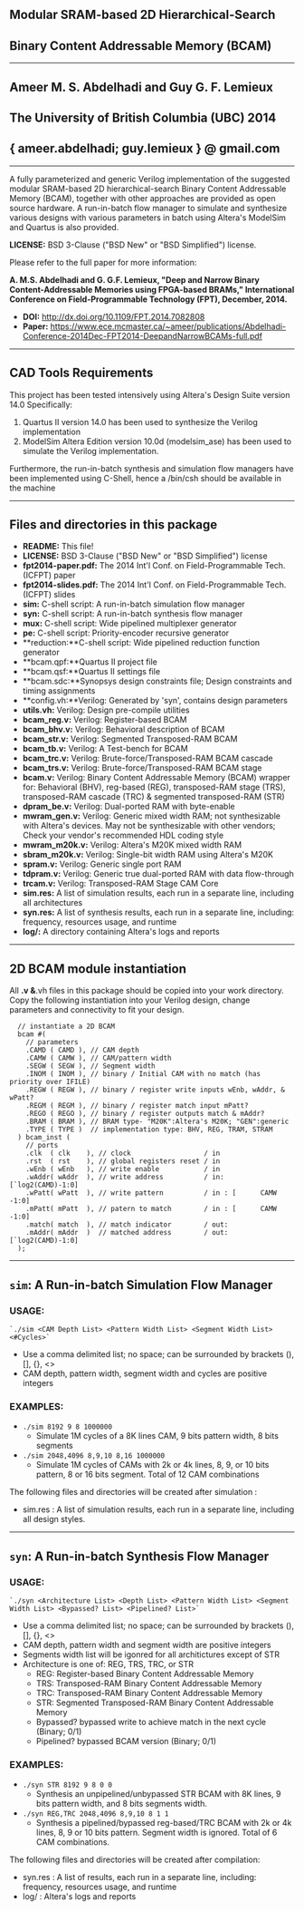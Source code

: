## Modular SRAM-based 2D  Hierarchical-Search ##
## Binary Content Addressable Memory (BCAM) ##
---
## Ameer  M. S.  Abdelhadi and Guy  G. F.  Lemieux ##
## The University of British Columbia (UBC)  2014 ##
## { ameer.abdelhadi; guy.lemieux } @ gmail.com ##
---

A fully parameterized and generic Verilog implementation of the suggested modular SRAM-based 2D hierarchical-search Binary Content Addressable Memory (BCAM), together with other approaches are provided as open source hardware. A run-in-batch flow manager to simulate and synthesize various designs with various parameters in batch using Altera's ModelSim and Quartus is also provided.

**LICENSE:** BSD 3-Clause ("BSD New" or "BSD Simplified") license.

Please refer to the full paper for more information:

**A. M.S. Abdelhadi and G. G.F. Lemieux, "Deep and Narrow Binary Content-Addressable Memories using FPGA-based BRAMs," International Conference on Field-Programmable Technology (FPT), December, 2014.**
* **DOI:** http://dx.doi.org/10.1109/FPT.2014.7082808
* **Paper:** https://www.ece.mcmaster.ca/~ameer/publications/Abdelhadi-Conference-2014Dec-FPT2014-DeepandNarrowBCAMs-full.pdf


---


## CAD Tools Requirements ##
This project has been tested intensively using Altera's Design Suite version 14.0 Specifically:
  1. Quartus II version 14.0 has been used to synthesize the Verilog implementation
  2. ModelSim Altera Edition version 10.0d (modelsim\_ase) has been used to simulate the Verilog implementation.

Furthermore, the run-in-batch synthesis and simulation flow managers have been implemented using C-Shell, hence a /bin/csh should be available in the machine


---


## Files and directories in this package ##

  * **README:** This file!
  * **LICENSE:** BSD 3-Clause ("BSD New" or "BSD Simplified") license
  * **fpt2014-paper.pdf:** The 2014 Int'l Conf. on Field-Programmable Tech. (ICFPT) paper
  * **fpt2014-slides.pdf:** The 2014 Int'l Conf. on Field-Programmable Tech. (ICFPT) slides
  * **sim:** C-shell script: A run-in-batch simulation flow manager
  * **syn:** C-shell script: A run-in-batch synthesis  flow manager
  * **mux:** C-shell script: Wide pipelined multiplexer generator
  * **pe:** C-shell script: Priority-encoder recursive generator
  * **reduction:**C-shell script: Wide pipelined reduction function generator
  * **bcam.qpf:**Quartus II project file
  * **bcam.qsf:**Quartus II settings file
  * **bcam.sdc:**Synopsys design constraints file; Design constraints and timing assignments
  * **config.vh:**Verilog: Generated by 'syn', contains design parameters
  * **utils.vh:** Verilog: Design pre-compile utilities
  * **bcam_reg.v:** Verilog: Register-based BCAM
  * **bcam_bhv.v:** Verilog: Behavioral description of BCAM
  * **bcam_str.v:** Verilog: Segmented Transposed-RAM BCAM
  * **bcam_tb.v:** Verilog: A Test-bench for BCAM
  * **bcam_trc.v:** Verilog: Brute-force/Transposed-RAM BCAM cascade
  * **bcam_trs.v:** Verilog: Brute-force/Transposed-RAM BCAM stage
  * **bcam.v:** Verilog: Binary Content Addressable Memory (BCAM) wrapper for: Behavioral (BHV), reg-based (REG), transposed-RAM stage (TRS), transposed-RAM cascade (TRC) & segmented transposed-RAM (STR)
  * **dpram_be.v:** Verilog: Dual-ported RAM with byte-enable
  * **mwram_gen.v:** Verilog: Generic mixed width RAM; not synthesizable with Altera's devices. May not be synthesizable with other vendors; Check your vendor's recommended HDL coding style
  * **mwram_m20k.v:** Verilog: Altera's M20K mixed width RAM
  * **sbram_m20k.v:** Verilog: Single-bit width RAM using Altera's M20K
  * **spram.v:** Verilog: Generic single port RAM
  * **tdpram.v:** Verilog: Generic true dual-ported RAM with data flow-through
  * **trcam.v:** Verilog: Transposed-RAM Stage CAM Core 
  * **sim.res:** A list of simulation results, each run in a separate line, including all architectures
  * **syn.res:** A list of synthesis results, each run in a separate line, including: frequency, resources usage, and runtime
  * **log/:** A directory containing Altera's logs and reports


---


## 2D BCAM module instantiation ##
All **.v &**.vh files in this package should be copied into your work directory. Copy the following instantiation into your Verilog design, change parameters and connectivity to fit your design.

```
  // instantiate a 2D BCAM
  bcam #( 
    // parameters
    .CAMD ( CAMD ), // CAM depth
    .CAMW ( CAMW ), // CAM/pattern width
    .SEGW ( SEGW ), // Segment width
    .INOM ( INOM ), // binary / Initial CAM with no match (has priority over IFILE)
    .REGW ( REGW ), // binary / register write inputs wEnb, wAddr, & wPatt?
    .REGM ( REGM ), // binary / register match input mPatt?
    .REGO ( REGO ), // binary / register outputs match & mAddr?
    .BRAM ( BRAM ), // BRAM type- "M20K":Altera's M20K; "GEN":generic
    .TYPE ( TYPE )  // implementation type: BHV, REG, TRAM, STRAM
  ) bcam_inst (
    // ports
    .clk  ( clk    ), // clock                  / in
    .rst  ( rst    ), // global registers reset / in
    .wEnb ( wEnb   ), // write enable           / in
    .wAddr( wAddr  ), // write address          / in: [`log2(CAMD)-1:0]
    .wPatt( wPatt  ), // write pattern          / in : [      CAMW -1:0]
    .mPatt( mPatt  ), // patern to match        / in : [      CAMW -1:0]
    .match( match  ), // match indicator        / out:
    .mAddr( mAddr  )  // matched address        / out: [`log2(CAMD)-1:0]
  );
```


---


## `sim`: A Run-in-batch Simulation Flow Manager ##

### USAGE: ###

    `./sim <CAM Depth List> <Pattern Width List> <Segment Width List> <#Cycles>`

  * Use a comma delimited list; no space; can be surrounded by brackets (), [], {}, <>
  * CAM depth, pattern width, segment width and cycles are positive integers

### EXAMPLES: ###

  * `./sim 8192 9 8 1000000`
    * Simulate 1M cycles of a 8K lines CAM, 9 bits pattern width, 8 bits segments
  * `./sim 2048,4096 8,9,10 8,16 1000000`
    * Simulate 1M cycles of CAMs with 2k or 4k lines, 8, 9, or 10 bits pattern, 8 or 16 bits segment. Total of 12 CAM combinations

The following files and directories will be created after simulation :
  * sim.res : A list of simulation results, each run in a separate line, including all design styles.


---


## `syn`: A Run-in-batch Synthesis Flow Manager ##

### USAGE: ###

    `./syn <Architecture List> <Depth List> <Pattern Width List> <Segment Width List> <Bypassed? List> <Pipelined? List>`

  * Use a comma delimited list; no space; can be surrounded by brackets (), [], {}, <>
  * CAM depth, pattern width and segment width are positive integers
  * Segments width list will be igonred for all architictures except of STR
  * Architecture is one of: REG, TRS, TRC, or STR
    * REG: Register-based Binary Content Addressable Memory
    * TRS: Transposed-RAM Binary Content Addressable Memory
    * TRC: Transposed-RAM Binary Content Addressable Memory
    * STR: Segmented Transposed-RAM Binary Content Addressable Memory
    * Bypassed?  bypassed write to achieve match in the next cycle (Binary; 0/1)
    * Pipelined? bypassed BCAM version (Binary; 0/1)

### EXAMPLES: ###

  * `./syn STR 8192 9 8 0 0`
    * Synthesis an unpipelined/unbypassed STR BCAM with 8K lines, 9 bits pattern width, and 8 bits segments width.
  * `./syn REG,TRC 2048,4096 8,9,10 8 1 1`
    * Synthesis a pipelined/bypassed reg-based/TRC BCAM with 2k or 4k lines, 8, 9 or 10 bits pattern. Segment width is ignored. Total of 6 CAM combinations.

The following files and directories will be created after compilation:
  * syn.res : A list of results, each run in a separate line, including: frequency, resources usage, and runtime
  * log/    : Altera's logs and reports
